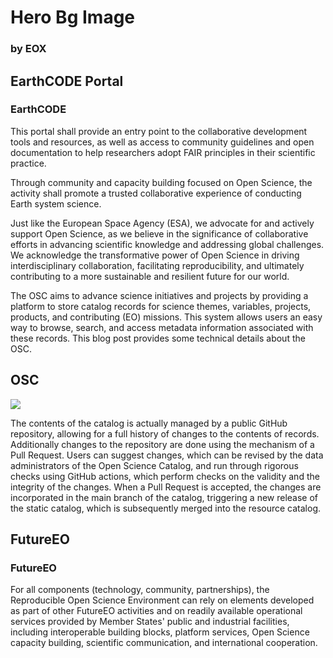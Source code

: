 # Hero Bg Image <!--{ as="img" mode="hero" src="https://www.gstatic.com/prettyearth/assets/full/14617.jpg" }-->
### by EOX <!--{ style="font-size:1rem;opacity:0.7;margin-top:1rem;" }-->

## EarthCODE Portal <!--{as="esa-main-section" title="EarthCODE Portal"}-->
### EarthCODE
This portal shall provide an entry point to the collaborative development tools and resources, as well as access to community guidelines and open documentation to help researchers adopt FAIR principles in their scientific practice.

Through community and capacity building focused on Open Science, the activity shall promote a trusted collaborative experience of conducting Earth system science.

Just like the European Space Agency (ESA), we advocate for and actively support Open Science, as we believe in the significance of collaborative efforts in advancing scientific knowledge and addressing global challenges. We acknowledge the transformative power of Open Science in driving interdisciplinary collaboration, facilitating reproducibility, and ultimately contributing to a more sustainable and resilient future for our world.

The OSC aims to advance science initiatives and projects by providing a platform to store catalog records for science themes, variables, projects, products, and contributing (EO) missions. This system allows users an easy way to browse, search, and access metadata information associated with these records. This blog post provides some technical details about the OSC.

## OSC <!--{as="div" style="width: 100%;"}-->
![](https://eox.at/images/osc-title.jpg) <!--{style="min-width: 40vw;"}-->

The contents of the catalog is actually managed by a public GitHub repository, allowing for a full history of changes to the contents of records. Additionally changes to the repository are done using the mechanism of a Pull Request. Users can suggest changes, which can be revised by the data administrators of the Open Science Catalog, and run through rigorous checks using GitHub actions, which perform checks on the validity and the integrity of the changes. When a Pull Request is accepted, the changes are incorporated in the main branch of the catalog, triggering a new release of the static catalog, which is subsequently merged into the resource catalog.

## FutureEO <!--{as="esa-main-section"}-->
### FutureEO
For all components (technology, community, partnerships), the Reproducible Open Science Environment can rely on elements developed as part of other FutureEO activities and on readily available operational services provided by Member States' public and industrial facilities, including interoperable building blocks, platform services, Open Science capacity building, scientific communication, and international cooperation.
